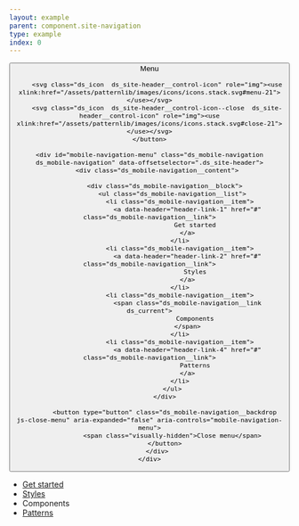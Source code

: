 ```yaml
---
layout: example
parent: component.site-navigation
type: example
index: 0
---
```


<nav role="navigation">
    <button class="js-toggle-menu  ds_mobile-navigation__button" aria-expanded="false" aria-controls="mobile-navigation-menu">
        <span class="ds_site-header__control-text">Menu</span>

        <svg class="ds_icon  ds_site-header__control-icon" role="img"><use xlink:href="/assets/patternlib/images/icons/icons.stack.svg#menu-21"></use></svg>
        <svg class="ds_icon  ds_site-header__control-icon--close  ds_site-header__control-icon" role="img"><use xlink:href="/assets/patternlib/images/icons/icons.stack.svg#close-21"></use></svg>
    </button>

    <div id="mobile-navigation-menu" class="ds_mobile-navigation  ds_mobile-navigation" data-offsetselector=".ds_site-header">
        <div class="ds_mobile-navigation__content">

            <div class="ds_mobile-navigation__block">
                <ul class="ds_mobile-navigation__list">
                    <li class="ds_mobile-navigation__item">
                        <a data-header="header-link-1" href="#" class="ds_mobile-navigation__link">
                            Get started
                        </a>
                    </li>
                    <li class="ds_mobile-navigation__item">
                        <a data-header="header-link-2" href="#" class="ds_mobile-navigation__link">
                            Styles
                        </a>
                    </li>
                    <li class="ds_mobile-navigation__item">
                        <span class="ds_mobile-navigation__link  ds_current">
                            Components
                        </span>
                    </li>
                    <li class="ds_mobile-navigation__item">
                        <a data-header="header-link-4" href="#" class="ds_mobile-navigation__link">
                            Patterns
                        </a>
                    </li>
                </ul>
            </div>

            <button type="button" class="ds_mobile-navigation__backdrop  js-close-menu" aria-expanded="false" aria-controls="mobile-navigation-menu">
                <span class="visually-hidden">Close menu</span>
            </button>
        </div>
    </div>
</nav>

<nav class="ds_site-navigation">
    <ul class="ds_site-navigation__list">
        <li class="ds_site-navigation__item">
            <a data-header="header-link-1" href="#" class="ds_site-navigation__link">
                Get started
            </a>
        </li>
        <li class="ds_site-navigation__item">
            <a data-header="header-link-2" href="#" class="ds_site-navigation__link">
                Styles
            </a>
        </li>
        <li class="ds_site-navigation__item">
            <span class="ds_site-navigation__link  ds_current">
                Components
            </span>
        </li>
        <li class="ds_site-navigation__item">
            <a data-header="header-link-4" href="#" class="ds_site-navigation__link">
                Patterns
            </a>
        </li>
    </ul>
</nav>
